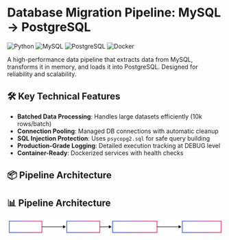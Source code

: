# Database Migration Pipeline: MySQL → PostgreSQL

![Python](https://img.shields.io/badge/Python-3.9+-blue)
![MySQL](https://img.shields.io/badge/MySQL-5.6-orange)
![PostgreSQL](https://img.shields.io/badge/PostgreSQL-13-blueviolet)
![Docker](https://img.shields.io/badge/Docker-Containers-lightgrey)

A high-performance data pipeline that extracts data from MySQL, transforms it in memory, and loads it into PostgreSQL. Designed for reliability and scalability.

## 🛠 Key Technical Features

- **Batched Data Processing**: Handles large datasets efficiently (10k rows/batch)
- **Connection Pooling**: Managed DB connections with automatic cleanup
- **SQL Injection Protection**: Uses `psycopg2.sql` for safe query building
- **Production-Grade Logging**: Detailed execution tracking at DEBUG level
- **Container-Ready**: Dockerized services with health checks

## 📦 Pipeline Architecture

## 📊 Pipeline Architecture
![Data Flow Diagram](./assets/diagram.svg)
